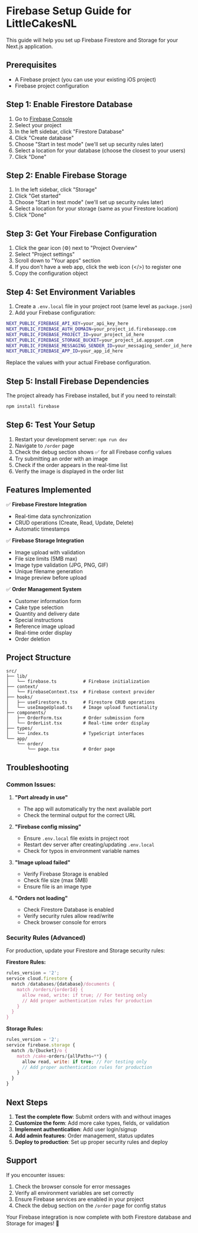 # Firebase Setup Guide for LittleCakesNL

This guide will help you set up Firebase Firestore and Storage for your Next.js application.

## Prerequisites
- A Firebase project (you can use your existing iOS project)
- Firebase project configuration

## Step 1: Enable Firestore Database

1. Go to [Firebase Console](https://console.firebase.google.com/)
2. Select your project
3. In the left sidebar, click "Firestore Database"
4. Click "Create database"
5. Choose "Start in test mode" (we'll set up security rules later)
6. Select a location for your database (choose the closest to your users)
7. Click "Done"

## Step 2: Enable Firebase Storage

1. In the left sidebar, click "Storage"
2. Click "Get started"
3. Choose "Start in test mode" (we'll set up security rules later)
4. Select a location for your storage (same as your Firestore location)
5. Click "Done"

## Step 3: Get Your Firebase Configuration

1. Click the gear icon (⚙️) next to "Project Overview"
2. Select "Project settings"
3. Scroll down to "Your apps" section
4. If you don't have a web app, click the web icon (</>) to register one
5. Copy the configuration object

## Step 4: Set Environment Variables

1. Create a `.env.local` file in your project root (same level as `package.json`)
2. Add your Firebase configuration:

```bash
NEXT_PUBLIC_FIREBASE_API_KEY=your_api_key_here
NEXT_PUBLIC_FIREBASE_AUTH_DOMAIN=your_project_id.firebaseapp.com
NEXT_PUBLIC_FIREBASE_PROJECT_ID=your_project_id_here
NEXT_PUBLIC_FIREBASE_STORAGE_BUCKET=your_project_id.appspot.com
NEXT_PUBLIC_FIREBASE_MESSAGING_SENDER_ID=your_messaging_sender_id_here
NEXT_PUBLIC_FIREBASE_APP_ID=your_app_id_here
```

Replace the values with your actual Firebase configuration.

## Step 5: Install Firebase Dependencies

The project already has Firebase installed, but if you need to reinstall:

```bash
npm install firebase
```

## Step 6: Test Your Setup

1. Restart your development server: `npm run dev`
2. Navigate to `/order` page
3. Check the debug section shows ✅ for all Firebase config values
4. Try submitting an order with an image
5. Check if the order appears in the real-time list
6. Verify the image is displayed in the order list

## Features Implemented

✅ **Firebase Firestore Integration**
- Real-time data synchronization
- CRUD operations (Create, Read, Update, Delete)
- Automatic timestamps

✅ **Firebase Storage Integration**
- Image upload with validation
- File size limits (5MB max)
- Image type validation (JPG, PNG, GIF)
- Unique filename generation
- Image preview before upload

✅ **Order Management System**
- Customer information form
- Cake type selection
- Quantity and delivery date
- Special instructions
- Reference image upload
- Real-time order display
- Order deletion

## Project Structure

```
src/
├── lib/
│   └── firebase.ts          # Firebase initialization
├── context/
│   └── FirebaseContext.tsx  # Firebase context provider
├── hooks/
│   ├── useFirestore.ts      # Firestore CRUD operations
│   └── useImageUpload.ts    # Image upload functionality
├── components/
│   ├── OrderForm.tsx        # Order submission form
│   └── OrderList.tsx        # Real-time order display
├── types/
│   └── index.ts             # TypeScript interfaces
└── app/
    └── order/
        └── page.tsx         # Order page
```

## Troubleshooting

### Common Issues:

1. **"Port already in use"**
   - The app will automatically try the next available port
   - Check the terminal output for the correct URL

2. **"Firebase config missing"**
   - Ensure `.env.local` file exists in project root
   - Restart dev server after creating/updating `.env.local`
   - Check for typos in environment variable names

3. **"Image upload failed"**
   - Verify Firebase Storage is enabled
   - Check file size (max 5MB)
   - Ensure file is an image type

4. **"Orders not loading"**
   - Check Firestore Database is enabled
   - Verify security rules allow read/write
   - Check browser console for errors

### Security Rules (Advanced)

For production, update your Firestore and Storage security rules:

**Firestore Rules:**
```javascript
rules_version = '2';
service cloud.firestore {
  match /databases/{database}/documents {
    match /orders/{orderId} {
      allow read, write: if true; // For testing only
      // Add proper authentication rules for production
    }
  }
}
```

**Storage Rules:**
```javascript
rules_version = '2';
service firebase.storage {
  match /b/{bucket}/o {
    match /cake-orders/{allPaths=**} {
      allow read, write: if true; // For testing only
      // Add proper authentication rules for production
    }
  }
}
```

## Next Steps

1. **Test the complete flow**: Submit orders with and without images
2. **Customize the form**: Add more cake types, fields, or validation
3. **Implement authentication**: Add user login/signup
4. **Add admin features**: Order management, status updates
5. **Deploy to production**: Set up proper security rules and deploy

## Support

If you encounter issues:
1. Check the browser console for error messages
2. Verify all environment variables are set correctly
3. Ensure Firebase services are enabled in your project
4. Check the debug section on the `/order` page for config status

Your Firebase integration is now complete with both Firestore database and Storage for images! 🎂 
